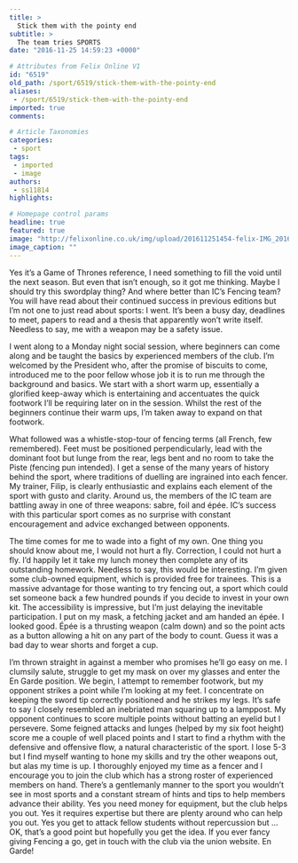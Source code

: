 ```yaml
---
title: >
  Stick them with the pointy end
subtitle: >
  The team tries SPORTS
date: "2016-11-25 14:59:23 +0000"

# Attributes from Felix Online V1
id: "6519"
old_path: /sport/6519/stick-them-with-the-pointy-end
aliases:
 - /sport/6519/stick-them-with-the-pointy-end
imported: true
comments:

# Article Taxonomies
categories:
 - sport
tags:
 - imported
 - image
authors:
 - ss11814
highlights:

# Homepage control params
headline: true
featured: true
image: "http://felixonline.co.uk/img/upload/201611251454-felix-IMG_20161121_190742.jpg"
image_caption: ""
---
```


Yes it’s a Game of Thrones reference, I need something to fill the void until the next season. But even that isn’t enough, so it got me thinking. Maybe I should try this swordplay thing? And where better than IC’s Fencing team? You will have read about their continued success in previous editions but I’m not one to just read about sports: I went. It’s been a busy day, deadlines to meet, papers to read and a thesis that apparently won’t write itself. Needless to say, me with a weapon may be a safety issue.

I went along to a Monday night social session, where beginners can come along and be taught the basics by experienced members of the club. I’m welcomed by the President who, after the promise of biscuits to come, introduced me to the poor fellow whose job it is to run me through the background and basics. We start with a short warm up, essentially a glorified keep-away which is entertaining and accentuates the quick footwork I’ll be requiring later on in the session. Whilst the rest of the beginners continue their warm ups, I’m taken away to expand on that footwork.

What followed was a whistle-stop-tour of fencing terms (all French, few remembered). Feet must be positioned perpendicularly, lead with the dominant foot but lunge from the rear, legs bent and no room to take the Piste (fencing pun intended). I get a sense of the many years of history behind the sport, where traditions of duelling are ingrained into each fencer. My trainer, Filip, is clearly enthusiastic and explains each element of the sport with gusto and clarity. Around us, the members of the IC team are battling away in one of three weapons: sabre, foil and épée. IC’s success with this particular sport comes as no surprise with constant encouragement and advice exchanged between opponents.

The time comes for me to wade into a fight of my own. One thing you should know about me, I would not hurt a fly. Correction, I could not hurt a fly. I’d happily let it take my lunch money then complete any of its outstanding homework. Needless to say, this would be interesting. I’m given some club-owned equipment, which is provided free for trainees. This is a massive advantage for those wanting to try fencing out, a sport which could set someone back a few hundred pounds if you decide to invest in your own kit. The accessibility is impressive, but I’m just delaying the inevitable participation. I put on my mask, a fetching jacket and am handed an épée. I looked good. Épée is a thrusting weapon (calm down) and so the point acts as a button allowing a hit on any part of the body to count. Guess it was a bad day to wear shorts and forget a cup.

I’m thrown straight in against a member who promises he’ll go easy on me. I clumsily salute, struggle to get my mask on over my glasses and enter the En Garde position. We begin, I attempt to remember footwork, but my opponent strikes a point while I’m looking at my feet. I concentrate on keeping the sword tip correctly positioned and he strikes my legs. It’s safe to say I closely resembled an inebriated man squaring up to a lamppost. My opponent continues to score multiple points without batting an eyelid but I persevere. Some feigned attacks and lunges (helped by my six foot height) score me a couple of well placed points and I start to find a rhythm with the defensive and offensive flow, a natural characteristic of the sport. I lose 5-3 but I find myself wanting to hone my skills and try the other weapons out, but alas my time is up. I thoroughly enjoyed my time as a fencer and I encourage you to join the club which has a strong roster of experienced members on hand. There’s a gentlemanly manner to the sport you wouldn’t see in most sports and a constant stream of hints and tips to help members advance their ability. Yes you need money for equipment, but the club helps you out. Yes it requires expertise but there are plenty around who can help you out. Yes you get to attack fellow students without repercussion but … OK, that’s a good point but hopefully you get the idea.
If you ever fancy giving Fencing a go, get in touch with the club via the union website. En Garde!
